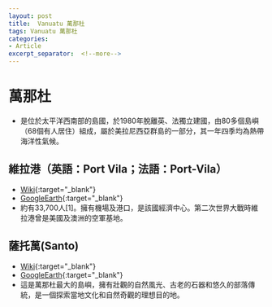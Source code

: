 ```yaml
---
layout: post
title:  Vanuatu 萬那杜
tags: Vanuatu 萬那杜 
categories:
- Article
excerpt_separator:  <!--more-->
---
```

# 萬那杜
- 是位於太平洋西南部的島國，於1980年脫離英、法獨立建國，由80多個島嶼（68個有人居住）組成，屬於美拉尼西亞群島的一部分，其一年四季均為熱帶海洋性氣候。
## 維拉港（英語：Port Vila；法語：Port-Vila）
- [Wiki](https://zh.wikipedia.org/zh-tw/%E7%BB%B4%E6%8B%89%E6%B8%AF "Wiki"){:target="_blank"} 
- [GoogleEarth](https://earth.google.com/web/search/%e7%b6%ad%e6%8b%89%e6%b8%af/@-17.73694307,168.32233365,72.66439771a,17715.54325519d,34.99998475y,0h,0t,0r/ "GoogleEarth"){:target="_blank"} 
- 約有33,700人[1]。擁有機場及港口，是該國經濟中心。第二次世界大戰時維拉港曾是美國及澳洲的空軍基地。

## 薩托萬(Santo)
- [Wiki](https://zh.wikipedia.org/w/index.php?search=Santo "Wiki"){:target="_blank"} 
- [GoogleEarth](https://earth.google.com/web/search/Santo "GoogleEarth"){:target="_blank"} 
- 這是萬那杜最大的島嶼，擁有壯觀的自然風光、古老的石器和悠久的部落傳統，是一個探索當地文化和自然奇觀的理想目的地。

